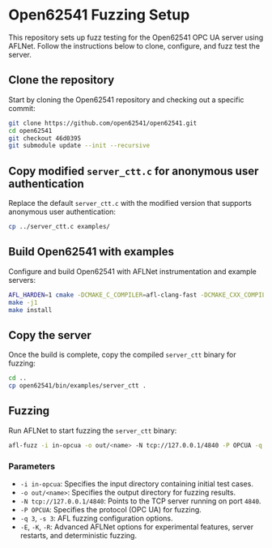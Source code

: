 
# Open62541 Fuzzing Setup

This repository sets up fuzz testing for the Open62541 OPC UA server using AFLNet. Follow the instructions below to clone, configure, and fuzz test the server.

## Clone the repository

Start by cloning the Open62541 repository and checking out a specific commit:

```bash
git clone https://github.com/open62541/open62541.git
cd open62541
git checkout 46d0395
git submodule update --init --recursive
```

## Copy modified `server_ctt.c` for anonymous user authentication

Replace the default `server_ctt.c` with the modified version that supports anonymous user authentication:

```bash
cp ../server_ctt.c examples/
```

## Build Open62541 with examples

Configure and build Open62541 with AFLNet instrumentation and example servers:

```bash
AFL_HARDEN=1 cmake -DCMAKE_C_COMPILER=afl-clang-fast -DCMAKE_CXX_COMPILER=afl-clang-fast++ -DBUILD_SHARED_LIBS=ON -DUA_BUILD_EXAMPLES=ON -DUA_ENABLE_ENCRYPTION=OFF ../open62541
make -j1
make install
```

## Copy the server

Once the build is complete, copy the compiled `server_ctt` binary for fuzzing:

```bash
cd ..
cp open62541/bin/examples/server_ctt .
```

## Fuzzing

Run AFLNet to start fuzzing the `server_ctt` binary:

```bash
afl-fuzz -i in-opcua -o out/<name> -N tcp://127.0.0.1/4840 -P OPCUA -q 3 -s 3 -E -K -R ./server_ctt
```

### Parameters

- `-i in-opcua`: Specifies the input directory containing initial test cases.
- `-o out/<name>`: Specifies the output directory for fuzzing results.
- `-N tcp://127.0.0.1/4840`: Points to the TCP server running on port `4840`.
- `-P OPCUA`: Specifies the protocol (OPC UA) for fuzzing.
- `-q 3`, `-s 3`: AFL fuzzing configuration options.
- `-E`, `-K`, `-R`: Advanced AFLNet options for experimental features, server restarts, and deterministic fuzzing.
